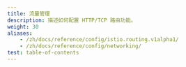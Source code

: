 ```yaml
---
title: 流量管理
description: 描述如何配置 HTTP/TCP 路由功能。
weight: 30
aliases:
    - /zh/docs/reference/config/istio.routing.v1alpha1/
    - /zh/docs/reference/config/networking/
test: table-of-contents
---
```

